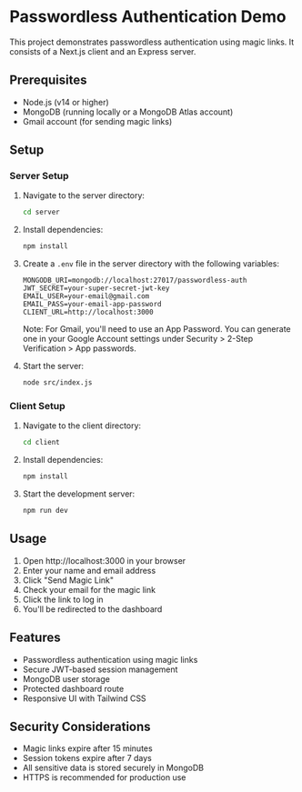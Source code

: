 # Passwordless Authentication Demo

This project demonstrates passwordless authentication using magic links. It consists of a Next.js client and an Express server.

## Prerequisites

- Node.js (v14 or higher)
- MongoDB (running locally or a MongoDB Atlas account)
- Gmail account (for sending magic links)

## Setup

### Server Setup

1. Navigate to the server directory:

   ```bash
   cd server
   ```

2. Install dependencies:

   ```bash
   npm install
   ```

3. Create a `.env` file in the server directory with the following variables:

   ```
   MONGODB_URI=mongodb://localhost:27017/passwordless-auth
   JWT_SECRET=your-super-secret-jwt-key
   EMAIL_USER=your-email@gmail.com
   EMAIL_PASS=your-email-app-password
   CLIENT_URL=http://localhost:3000
   ```

   Note: For Gmail, you'll need to use an App Password. You can generate one in your Google Account settings under Security > 2-Step Verification > App passwords.

4. Start the server:
   ```bash
   node src/index.js
   ```

### Client Setup

1. Navigate to the client directory:

   ```bash
   cd client
   ```

2. Install dependencies:

   ```bash
   npm install
   ```

3. Start the development server:
   ```bash
   npm run dev
   ```

## Usage

1. Open http://localhost:3000 in your browser
2. Enter your name and email address
3. Click "Send Magic Link"
4. Check your email for the magic link
5. Click the link to log in
6. You'll be redirected to the dashboard

## Features

- Passwordless authentication using magic links
- Secure JWT-based session management
- MongoDB user storage
- Protected dashboard route
- Responsive UI with Tailwind CSS

## Security Considerations

- Magic links expire after 15 minutes
- Session tokens expire after 7 days
- All sensitive data is stored securely in MongoDB
- HTTPS is recommended for production use

